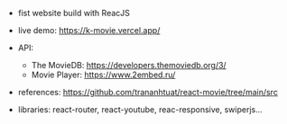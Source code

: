 - fist website build with ReacJS
- live demo: https://k-movie.vercel.app/
- API:
	* The MovieDB: https://developers.themoviedb.org/3/
	* Movie Player: https://www.2embed.ru/

- references: https://github.com/trananhtuat/react-movie/tree/main/src
- libraries: react-router, react-youtube, reac-responsive, swiperjs...
